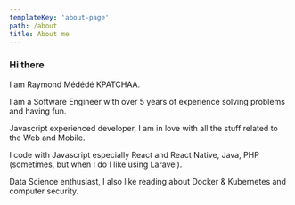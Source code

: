 ```yaml
---
templateKey: 'about-page'
path: /about
title: About me
---
```


### Hi there

I am Raymond Médédé KPATCHAA.

I am a Software Engineer with over 5 years of experience solving problems and having fun.

Javascript experienced developer, I am in love with all the stuff related to the Web and Mobile.

I code with Javascript especially React and React Native, Java, PHP (sometimes, but when I do I like using Laravel).

Data Science enthusiast, I also like reading about Docker & Kubernetes and computer security.
